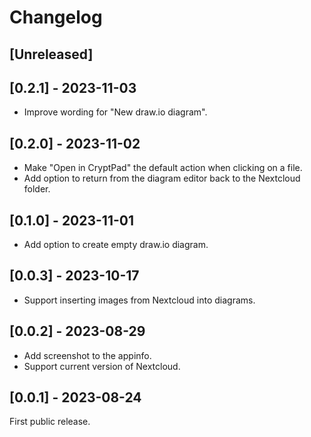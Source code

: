 # Changelog

## [Unreleased]

## [0.2.1] - 2023-11-03

- Improve wording for "New draw.io diagram".

## [0.2.0] - 2023-11-02

- Make "Open in CryptPad" the default action when clicking on a file.
- Add option to return from the diagram editor back to the Nextcloud folder.

## [0.1.0] - 2023-11-01

- Add option to create empty draw.io diagram.

## [0.0.3] - 2023-10-17

- Support inserting images from Nextcloud into diagrams.

## [0.0.2] - 2023-08-29

- Add screenshot to the appinfo.
- Support current version of Nextcloud.

## [0.0.1] - 2023-08-24

First public release.

